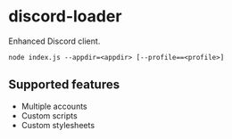 # discord-loader
Enhanced Discord client.

`node index.js --appdir=<appdir> [--profile==<profile>]`

## Supported features
- Multiple accounts
- Custom scripts
- Custom stylesheets
